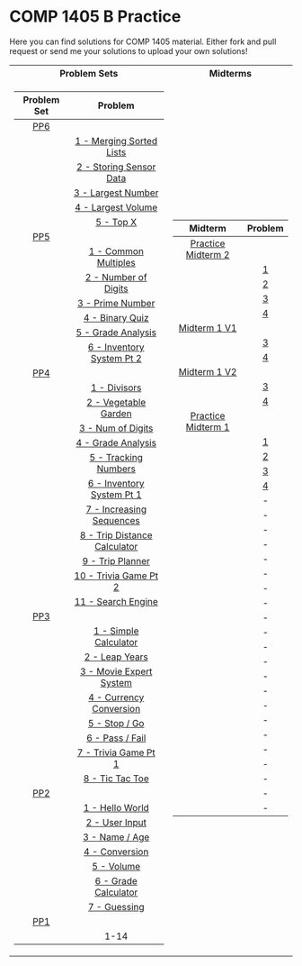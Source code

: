 # COMP 1405 B Practice

Here you can find solutions for COMP 1405 material. Either fork and pull request or send me your solutions to upload your own solutions!

<table>
<tr><th>Problem Sets</th><th>Midterms</th></tr>
<tr><td>

| Problem Set |                                Problem                                 |
| :---------: | :--------------------------------------------------------------------: |
|    [PP6]    |                                                                        |
|             |         [1 - Merging Sorted Lists](./psets/06/01-merge-sorted)         |
|             |         [2 - Storing Sensor Data](./psets/06/02-sensor-data)           |
|             |         [3 - Largest Number](./psets/06/03-largest-number)             |
|             |        [4 - Largest Volume](./psets/05/04-largest-volume)              |
|             |           [5 - Top X](./psets/06/05-top-x)                             |
|    [PP5]    |                                                                        |
|             |         [1 - Common Multiples](./psets/05/01-common-multiples)         |
|             |          [2 - Number of Digits](./psets/05/02-num-of-digits)           |
|             |             [3 - Prime Number](./psets/05/03-prime-number)             |
|             |         [4 - Binary Quiz](./psets/05/04-binary-quiz-game)              |
|             |           [5 - Grade Analysis](./psets/05/05-grade-analysis)           |
|             |      [6 - Inventory System Pt 2](./psets/05/06-grade-calculator)       |
|    [PP4]    |                                                                        |
|             |                 [1 - Divisors](./psets/04/01-divisors)                 |
|             |         [2 - Vegetable Garden](./psets/04/02-vegetable-garden)         |
|             |            [3 - Num of Digits](./psets/04/03-num-of-digits)            |
|             |           [4 - Grade Analysis](./psets/04/04-grade-analysis)           |
|             |         [5 - Tracking Numbers](./psets/04/05-tracking-numbers)         |
|             |      [6 - Inventory System Pt 1](./psets/04/06-inventory-system)       |
|             |     [7 - Increasing Sequences](./psets/04/07-increasing-sequences)     |
|             | [8 - Trip Distance Calculator](./psets/04/08-trip-distance-calculator) |
|             |             [9 - Trip Planner](./psets/04/09-trip-planner)             |
|             |         [10 - Trivia Game Pt 2](./psets/04/10-trivia-game-pt2)         |
|             |           [11 - Search Engine](./psets/04/11-search-engine)            |
|    [PP3]    |                                                                        |
|             |        [1 - Simple Calculator](./psets/03/01-simple-calculator)        |
|             |               [2 - Leap Years](./psets/03/02-leap-years)               |
|             |         [3 - Movie Expert System](./psets/03/03-movie-expert)          |
|             |      [4 - Currency Conversion](./psets/03/04-currency-conversion)      |
|             |                 [5 - Stop / Go](./psets/03/05-stop-go)                 |
|             |               [6 - Pass / Fail](./psets/03/06-pass-fail)               |
|             |         [7 - Trivia Game Pt 1](./psets/03/07-trivia-game-pt1)          |
|             |              [8 - Tic Tac Toe](./psets/03/08-tic-tac-toe)              |
|    [PP2]    |                                                                        |
|             |              [1 - Hello World](./psets/02/01-hello-world)              |
|             |               [2 - User Input](./psets/02/02-user-input)               |
|             |                [3 - Name / Age](./psets/02/03-name-age)                |
|             |               [4 - Conversion](./psets/02/04-conversion)               |
|             |                   [5 - Volume](./psets/02/05-volume)                   |
|             |         [6 - Grade Calculator](./psets/02/06-grade-calculator)         |
|             |                 [7 - Guessing](./psets/02/07-guessing)                 |
|    [PP1]    |                                                                        |
|             |                                  1-14                                  |

[pp1]: ./psets/01/PP1.pdf
[pp2]: ./psets/02/PP2.pdf
[pp3]: ./psets/03/PP3.pdf
[pp4]: ./psets/04/PP4.pdf
[pp5]: ./psets/05/PP5.pdf
[pp6]: ./psets/06/PP6.pdf

</td><td>

|       Midterm        |                Problem                 |
| :------------------: | :------------------------------------: |
| [Practice Midterm 2] |                                        |
|                      | [1](./midterm-practice/02/problem-01/) |
|                      | [2](./midterm-practice/02/problem-02/) |
|                      | [3](./midterm-practice/02/problem-03/) |
|                      | [4](./midterm-practice/02/problem-04/) |
|    [Midterm 1 V1]    |                                        |
|                      |         [3](./midterms/V1/03/)         |
|                      |         [4](./midterms/V1/04/)         |
|    [Midterm 1 V2]    |                                        |
|                      |         [3](./midterms/V2/03/)         |
|                      |         [4](./midterms/V2/04/)         |
| [Practice Midterm 1] |                                        |
|                      | [1](./midterm-practice/01/problem-01/) |
|                      | [2](./midterm-practice/01/problem-02/) |
|                      | [3](./midterm-practice/01/problem-03/) |
|                      | [4](./midterm-practice/01/problem-04/) |
|                      |                   -                    |
|                      |                   -                    |
|                      |                   -                    |
|                      |                   -                    |
|                      |                   -                    |
|                      |                   -                    |
|                      |                   -                    |
|                      |                   -                    |
|                      |                   -                    |
|                      |                   -                    |
|                      |                   -                    |
|                      |                   -                    |
|                      |                   -                    |
|                      |                   -                    |
|                      |                   -                    |
|                      |                   -                    |
|                      |                   -                    |
|                      |                   -                    |
|                      |                   -                    |
|                      |                   -                    |
|                      |                   -                    |
|                      |                   -                    |

[practice midterm 1]: ./midterm-practice/01/pm1.pdf
[practice midterm 2]: ./midterm-practice/02/pm2.pdf
[midterm 1 v1]: ./midterms/V1/
[midterm 1 v2]: ./midterms/V2/

</td></tr> </table>
